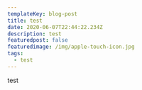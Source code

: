 ```yaml
---
templateKey: blog-post
title: test
date: 2020-06-07T22:44:22.234Z
description: test
featuredpost: false
featuredimage: /img/apple-touch-icon.jpg
tags:
  - test
---
```

test